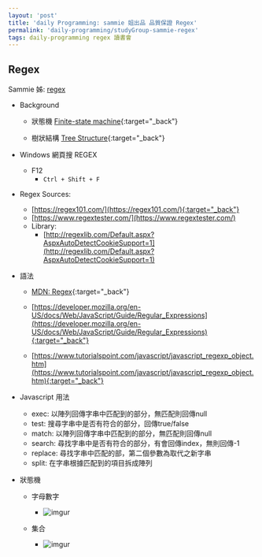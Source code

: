 ```yaml
---
layout: 'post'
title: 'daily Programming: sammie 姐出品 品質保證 Regex'
permalink: 'daily-programming/studyGroup-sammie-regex'
tags: daily-programming regex 讀書會
---
```


## Regex

Sammie 姊: [regex](https://sammiehsieh.github.io/regex/2020/02/05/Regex/)

- Background

   - 狀態機 [Finite-state machine](https://en.wikipedia.org/wiki/Finite-state_machine){:target="_back"}

   - 樹狀結構 [Tree Structure](https://en.wikipedia.org/wiki/Tree_structure){:target="_back"}


- Windows 網頁搜 REGEX

   - F12
      - `Ctrl + Shift + F`

- Regex Sources:

   - [https://regex101.com/](https://regex101.com/){:target="_back"}
   - [https://www.regextester.com/](https://www.regextester.com/)
   - Library:
      - [http://regexlib.com/Default.aspx?AspxAutoDetectCookieSupport=1](http://regexlib.com/Default.aspx?AspxAutoDetectCookieSupport=1)

- 語法

   - [MDN: Regex](https://developer.mozilla.org/zh-TW/docs/Web/JavaScript/Guide/Regular_Expressions){:target="_back"}

   - [https://developer.mozilla.org/en-US/docs/Web/JavaScript/Guide/Regular_Expressions](https://developer.mozilla.org/en-US/docs/Web/JavaScript/Guide/Regular_Expressions){:target="_back"}

   - [https://www.tutorialspoint.com/javascript/javascript_regexp_object.htm](https://www.tutorialspoint.com/javascript/javascript_regexp_object.htm){:target="_back"}

- Javascript 用法

   - exec: 以陣列回傳字串中匹配到的部分，無匹配則回傳null
   - test: 搜尋字串中是否有符合的部分，回傳true/false
   - match: 以陣列回傳字串中匹配到的部分，無匹配則回傳null
   - search: 尋找字串中是否有符合的部分，有會回傳index，無則回傳-1
   - replace: 尋找字串中匹配的部，第二個參數為取代之新字串
   - split: 在字串根據匹配到的項目拆成陣列


- 狀態機 

   - 字母數字
   
      - ![imgur](https://i.imgur.com/4tcPjHW.png)

   - 集合

      - ![imgur](https://i.imgur.com/N9B1B8K.png)
